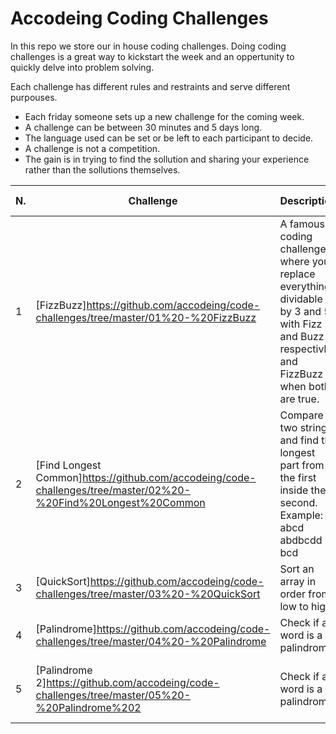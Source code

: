 # Accodeing Coding Challenges

In this repo we store our in house coding challenges. Doing coding challenges is a great way to kickstart the week and an oppertunity to quickly delve into problem solving.

Each challenge has different rules and restraints and serve different purpouses.

* Each friday someone sets up a new challenge for the coming week. 
* A challenge can be between 30 minutes and 5 days long.
* The language used can be set or be left to each participant to decide.
* A challenge is not a competition.
* The gain is in trying to find the sollution and sharing your experience rather than the sollutions themselves.

| N.  | Challenge  | Description  | Language | Created by |
-- | ------------ | -- | -- | --
| 1 | [FizzBuzz]https://github.com/accodeing/code-challenges/tree/master/01%20-%20FizzBuzz  | A famous  coding challenge where you replace everything dividable by 3 and 5 with Fizz and Buzz respectivly and FizzBuzz when both are true.  |  Free Choice |  Jonas |
| 2 | [Find Longest Common]https://github.com/accodeing/code-challenges/tree/master/02%20-%20Find%20Longest%20Common  | Compare two strings and find the longest part from the first inside the second.<br>Example: abcd abdbcdd = bcd  | Free Choice | Jonas  |
| 3 | [QuickSort]https://github.com/accodeing/code-challenges/tree/master/03%20-%20QuickSort | Sort an array in order from low to high. | Free Choice  | Jonas  |
| 4 | [Palindrome]https://github.com/accodeing/code-challenges/tree/master/04%20-%20Palindrome | Check if a word is a palindrome | Free Choice  | Jonas |
| 5 | [Palindrome 2]https://github.com/accodeing/code-challenges/tree/master/05%20-%20Palindrome%202 | Check if a word is a palindrome | Something you haven't used before  | Hannes  |
